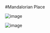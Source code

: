 #Mandalorian Place


![image](https://github.com/ElGatoFiestero/TutorialTemasNintendoSwitch/assets/159089859/a486fef2-d6f0-4822-a9ee-c145bd9fa1f1)

![image](https://github.com/ElGatoFiestero/TutorialTemasNintendoSwitch/assets/159089859/4f814309-6989-44d5-a687-e89919983d3f)

